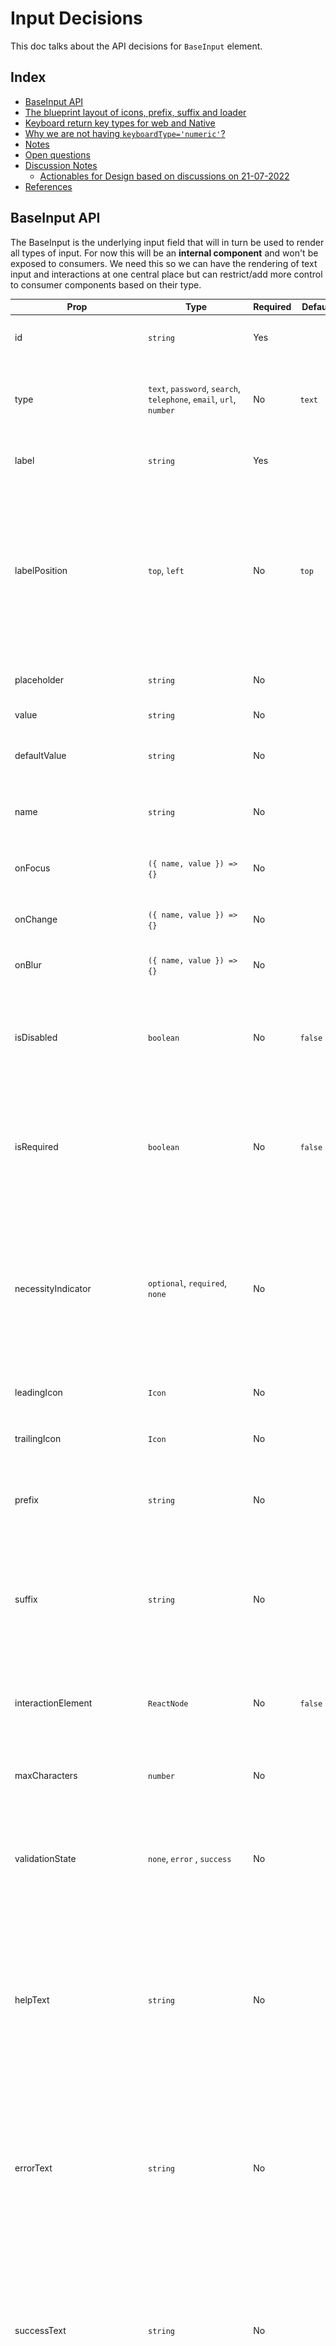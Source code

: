 # Input Decisions <!-- omit in toc -->

This doc talks about the API decisions for `BaseInput` element.

## Index <!-- omit in toc -->

- [BaseInput API](#baseinput-api)
- [The blueprint layout of icons, prefix, suffix and loader](#the-blueprint-layout-of-icons-prefix-suffix-and-loader)
- [Keyboard return key types for web and Native](#keyboard-return-key-types-for-web-and-native)
- [Why we are not having `keyboardType='numeric'`?](#why-we-are-not-having-keyboardtypenumeric)
- [Notes](#notes)
- [Open questions](#open-questions)
- [Discussion Notes](#discussion-notes)
  - [Actionables for Design based on discussions on 21-07-2022](#actionables-for-design-based-on-discussions-on-21-07-2022)
- [References](#references)

## BaseInput API

The BaseInput is the underlying input field that will in turn be used to render all types of input. For now this will be an **internal component** and won't be exposed to consumers. We need this so we can have the rendering of text input and interactions at one central place but can restrict/add more control to consumer components based on their type.

| Prop                                                                                                       | Type                                                                                                                                                                                                                                                   | Required | Default                               | Description                                                                                                                                                                                                                                                                           |
| ---------------------------------------------------------------------------------------------------------- | ------------------------------------------------------------------------------------------------------------------------------------------------------------------------------------------------------------------------------------------------------ | -------- | ------------------------------------- | ------------------------------------------------------------------------------------------------------------------------------------------------------------------------------------------------------------------------------------------------------------------------------------- |
| id                                                                                                         | `string`                                                                                                                                                                                                                                               | Yes      |                                       | ID that will be used for accessibility purpose                                                                                                                                                                                                                                        |
| type                                                                                                       | `text`, `password`, `search`, `telephone`, `email`, `url`, `number`                                                                                                                                                                                    | No       | `text`                                | type of text to be rendered. this will also determine the keyboard type to be show on mobile devices                                                                                                                                                                                  |
| label                                                                                                      | `string`                                                                                                                                                                                                                                               | Yes      |                                       | Determines the label of an input field. Also used as `aria-label`                                                                                                                                                                                                                     |
| labelPosition                                                                                              | `top`, `left`                                                                                                                                                                                                                                          | No       | `top`                                 | Used to identify if the label of the input field will be placed on the top of the input field or left. `left` is only available for large screen devices. When position is `left` then the width of the label is fixed to `120px` and the content is aligned left.                    |
| placeholder                                                                                                | `string`                                                                                                                                                                                                                                               | No       |                                       | Placeholder text to be displayed inside the input field                                                                                                                                                                                                                               |
| value                                                                                                      | `string`                                                                                                                                                                                                                                               | No       |                                       | Makes input field [controlled](https://reactjs.org/docs/forms.html#controlled-components)                                                                                                                                                                                             |
| defaultValue                                                                                               | `string`                                                                                                                                                                                                                                               | No       |                                       | Used to set the default value of input field when it's [uncontrolled](https://reactjs.org/docs/uncontrolled-components.html#default-values) controlled                                                                                                                                |
| name                                                                                                       | `string`                                                                                                                                                                                                                                               | No       |                                       | The name of the checkbox group, [useful in form submissions](https://developer.mozilla.org/en-US/docs/Web/HTML/Element/input#name)                                                                                                                                                    |
| onFocus                                                                                                    | `({ name, value }) => {}`                                                                                                                                                                                                                              | No       |                                       | Function called when the value of the input field receives focus                                                                                                                                                                                                                      |
| onChange                                                                                                   | `({ name, value }) => {}`                                                                                                                                                                                                                              | No       |                                       | Function called when the value of the input field changes                                                                                                                                                                                                                             |
| onBlur                                                                                                     | `({ name, value }) => {}`                                                                                                                                                                                                                              | No       |                                       | Function called when the input field loses focus                                                                                                                                                                                                                                      |
| isDisabled                                                                                                 | `boolean`                                                                                                                                                                                                                                              | No       | `false`                               | Marks the input field as disabled. It'll also set `aria-disabled` to true and hence the input field will loose keyboard focus.                                                                                                                                                        |
| isRequired                                                                                                 | `boolean`                                                                                                                                                                                                                                              | No       | `false`                               | Marks the input field as required. if the errorText is provided then that will be shown if the field is required and not filled, else `${label} is required`                                                                                                                          |
| necessityIndicator                                                                                         | `optional`, `required`, `none`                                                                                                                                                                                                                         | No       |                                       | Indicator to be shown next to the label for emphasizing the necessity of the field. if `optional` is provided then it'll show `${label} (optional)` and if `required` is provided then it'll show `${label} *`                                                                        |
| leadingIcon                                                                                                | `Icon`                                                                                                                                                                                                                                                 | No       |                                       | Icon to be displayed at the start of the input field.                                                                                                                                                                                                                                 |
| trailingIcon                                                                                               | `Icon`                                                                                                                                                                                                                                                 | No       |                                       | Icon to be displayed at the end of the input field.                                                                                                                                                                                                                                   |
| prefix                                                                                                     | `string`                                                                                                                                                                                                                                               | No       |                                       | Used when we want to add prefix to the input field. Eg: `$` or `₹`. The prefix will be placed **after** `icon`                                                                                                                                                                        |
| suffix                                                                                                     | `string`                                                                                                                                                                                                                                               | No       |                                       | Used when we want to add suffix to the input field. Eg: `.00` or `@gmail.com`. If `showClearButton` is `true` then suffix will be placed **after** clear button.                                                                                                                      |
| interactionElement                                                                                         | `ReactNode`                                                                                                                                                                                                                                            | No       | `false`                               | Element to be rendered before suffix. This is decided by the component which is extending BaseInput                                                                                                                                                                                   |
| maxCharacters                                                                                              | `number`                                                                                                                                                                                                                                               | No       |                                       | Restrict the number of characters that can be entered in the input field                                                                                                                                                                                                              |
| validationState                                                                                            | `none`, `error` , `success`                                                                                                                                                                                                                            | No       |                                       | Applies the style to the input field based on validation status and shows either `errorText` or `successText` respectively                                                                                                                                                            |
| helpText                                                                                                   | `string`                                                                                                                                                                                                                                               | No       |                                       | Shown when we want to add some hint to the input field. Displayed under the input field. Only one of `helpText`, `errorText` or `successText` is shown at a time in the priority order as `errorText`, `successText`, `helpText`                                                      |
| errorText                                                                                                  | `string`                                                                                                                                                                                                                                               | No       |                                       | Shown when the `validationState` of the input field is set to Error. Only one of `helpText`, `errorText` or `successText` is shown at a time in the priority order as `errorText`, `successText`, `helpText`                                                                          |
| successText                                                                                                | `string`                                                                                                                                                                                                                                               | No       |                                       | Shown when the `validationState` of the input field is set to Success. Only one of `helpText`, `errorText` or `successText` is shown at a time in the priority order as `errorText`, `successText`, `helpText`                                                                        |
| autoFocus                                                                                                  | `boolean`                                                                                                                                                                                                                                              | No       | `false`                               | The autofocus global attribute is a Boolean attribute indicating that an element should be focused on page load. [Web Reference](https://developer.mozilla.org/en-US/docs/Web/HTML/Global_attributes/autofocus), [Native Reference](https://reactnative.dev/docs/textinput#autofocus) |
| autoCompleteSuggestionType                                                                                 | `none`, `creditCardCSC`, `creditCardExpiry`, `creditCardExpiryMonth`, `creditCardExpiryYear`, `creditCardNumber`, `email`, `name`, `username`, `password`, `passwordNew`, `postalAddressCountry`, `postalCode`, `streetAddress`, `smsOTP`, `telephone` | No       |                                       | Specifies autocomplete hints for the system, so it can provide autofill                                                                                                                                                                                                               |
| keyboardReturnKeyType [Check this table for full reference](#keyboard-return-key-types-for-web-and-native) | `default`, `go`, `done`, `next`, `previous`, `search`, `send`                                                                                                                                                                                          | No       | Closest based on the `type` attribute | Determines how the return key should look on the keyboard on mobile devices or virtual keyboard                                                                                                                                                                                       |
| keyboardType                                                                                               | `text`, `search`, `telephone`, `email`, `url`, `decimal`                                                                                                                                                                                               | No       | `text`                                | Keyboard to be shown for specific input types                                                                                                                                                                                                                                         |
| textAlign                                                                                                  | `left`, `center`, `right`                                                                                                                                                                                                                              | No       | `text`                                | Keyboard to be shown for specific input types                                                                                                                                                                                                                                         |
| trailingHeaderSlot                                                                                         | `(value: string) => ReactNode`                                                                                                                                                                                                                         | No       |                                       | Element to be rendered on the trailing slot of input field label                                                                                                                                                                                                                      |
| trailingFooterSlot                                                                                         | `(value?: string) => ReactNode`                                                                                                                                                                                                                        | No       |                                       | Element to be rendered on the trailing slot of input field footer                                                                                                                                                                                                                     |

## The blueprint layout of icons, prefix, suffix and loader

![Base InputField Layout](base-inputfield-layout.png)

## Keyboard return key types for web and Native

| Key Type            | Web                       | Native                                   |
| ------------------- | ------------------------- | ---------------------------------------- |
| <kbd>↵</kbd>        | `enterkeyhint="enter"`    | `returnKeyType="default"`                |
| <kbd>go</kbd>       | `enterkeyhint="go"`       | `returnKeyType="go"`                     |
| <kbd>Done</kbd>     | `enterkeyhint="done"`     | `returnKeyType="done"`                   |
| <kbd>Next</kbd>     | `enterkeyhint="next"`     | `returnKeyType="next"`                   |
| <kbd>Previous</kbd> | `enterkeyhint="previous"` | `returnKeyType="previous"`(android only) |
| <kbd>Search</kbd>   | `enterkeyhint="search"`   | `returnKeyType="search"`                 |
| <kbd>Send</kbd>     | `enterkeyhint="send"`     | `returnKeyType="send"`                   |

## Why we are not having `keyboardType='numeric'`?

The numeric and decimal attribute values produce identical keyboards on Android. On iOS, however, numeric displays a keyboard that shows both numbers and punctuation, while decimal shows a focused grid of numbers that almost looks exactly like the tel input type, only without extraneous telephone-number focused options. That’s why it’s better preference to change it `decimal` for most types of number inputs. [Reference](https://css-tricks.com/better-form-inputs-for-better-mobile-user-experiences/)

## Notes

Reusable components candidate

- label
- helpText/errorText/successText
- character counter(only input field)
- clear icon button
- prefix/suffix

## Open questions

- [ ] Do we need to expose `autoCapitalize` for native?
  - confirm once with mobile devs. design side we shall not touch this
- [ ] Do we need to expose `onSubmitEditing` for native?
- [ ] Do we need to fix the height for reserving space for help/error/success text?
  - Pending on design, Saurav to visually test this
- [x] Do we have icon which is clickable so we can put it under textfield?
  - We don't have need to create one
- [x] motion for the textfield animation in active state
- [x] Do we have a usecase of using textfield without label or form level things?
  - Not right now. we'll mark label as required field for now
- [x] fullWidth input field do we have a use case?
  - TextField will always be 100% width of the container
- [x] textContentType for autocomplete on native ios only
  - https://reactnative.dev/docs/textinput#textcontenttype-ios
  - added a prop `autofillSuggestionType` which will work cross platform
- [x] what is the default position for loader in loading state? following are some options

  - based on icon prop
  - based on clearbutton
  - leave this decision upto consumer
  - fix it either on left/right
  - **Conclusion**: fix it on right always. basically all the actionables for input field will always be on the right side(clear, showPassword)

- [x] Do we need leading and trailing both icons? or we shall just accept an `icon` prop and then decide the position internally?
  - **Conclusion**: We shall just accept `icon` prop and we'll always fix the position on the left internally. This will visually bring in consistency when multiple input fields are placed in one form.
- [x] Do we have a use case to show clear button in case of password field?
  - yes. the clear button will be shown before the show password button.
- [x] returnKeyType native - native
  - enterkeyhint - web
- [x] Do we need link? what is the use case?
  - NA
- [x] How to handle the view layout changes on mobile when the keyboard appears so the input doesn't moves out of the view
  - accept and pass ref
- [x] `textAlign` on native need to be exposed?
  - yes might be required for OTP
- [x] multiline error messages?
  - deferred for now until we have a use case for it
- [x] Do we need to show errorText/successText along with helpText or only one of them can be shown at a time?

  - only one at a time in the priority errorText > successText > helpText

- [x] `readonly` need to be supported? or just disabled? or both?

  - Using the disabled prop will prevent the text field from receive keyboard focus or inputs
  - The readOnly prop allows focus on the text field but prevents input or editing
  - We'll right now just go with disabled prop

- [x] labelAlignment - do we need to give this option? if no, then what is the default alignment when the position is left? -

  - always left aligned

- [x] do we need a trailingIconClick? what if we provide clear button and the onClick for that and then only have leading and trailing props which can accept text as well as icon?

  - added `showClearButton` prop along with `onClearButtonClick` handler

## Discussion Notes

### Actionables for Design based on discussions on 21-07-2022

- Action items from discussion(21-07-22)
- Add isLoading prop for the plain input field
- Rename leadingIcon to just icon and fix the position to the left
- Remove trailingIcon and update the docs
- Add clear button component
- Add a prop call showClearButton which will display clear button
- Add necessity indicator prop to all the input fields. if `optional` is provided then it'll show `${label} (optional)` and if `required` is provided then it'll show `${label} *`
- create prefix and suffix props for plain text field
- update docs for keyboard interaction for different input types for mobile. refer https://github.com/razorpay/blade/blob/feat/input-field/packages/blade/src/components/Input/_decisions/decisions.md#web--react-native-attributes-for-showing-keyboard-types-and-autocomplete-suggestions-based-on-input
- add autofillSuggestionType to docs to show how to guide browsers to show the correct autofill suggestions both on desktop and mobile platforms
- add validationState: none | error | success
- visually test if we want to reserve space for help/error/success text to avoid the layout content shift

## References

- Keyboard
  - web
    - attributes: `type`, `inputmode`, `autocomplete`, `keyboardhint`
    - [Blog diff keyboard types and autosuggestion](https://css-tricks.com/better-form-inputs-for-better-mobile-user-experiences/)
    - [Demo of diff keyboard types and autosuggestion](https://better-mobile-inputs.netlify.app/)
    - [`autocomplete`](https://polaris.shopify.com/components/text-field)
    - [`enterkeyhint` demo-1](https://mixable.blog/ux-improvements-enterkeyhint-to-define-action-label-for-the-keyboard-of-mobile-devices/)
    - [`enterkeyhint` demo-2](https://dtapuska.github.io/enterkeyhint/)
    - [`enterkeyhint` ref](https://developer.mozilla.org/en-US/docs/Web/HTML/Global_attributes/enterkeyhint)
  - native
    - [`keyboardType`](https://reactnative.dev/docs/textinput#keyboardtype)
    - [`returnKeyType`](https://reactnative.dev/docs/textinput#returnkeytype)
- [List of autocomplete suggestions across platform](https://docs.google.com/spreadsheets/d/1y6Za5jUA2CnLwPZuMs6zogqPGG8GJhonkhPpgRBvZS0/edit?usp=sharing)
